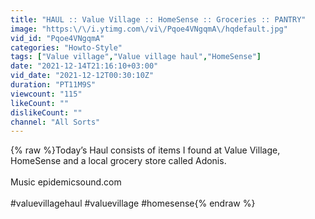 ```yaml
---
title: "HAUL :: Value Village :: HomeSense :: Groceries :: PANTRY"
image: "https:\/\/i.ytimg.com\/vi\/Pqoe4VNgqmA\/hqdefault.jpg"
vid_id: "Pqoe4VNgqmA"
categories: "Howto-Style"
tags: ["Value village","Value village haul","HomeSense"]
date: "2021-12-14T21:16:10+03:00"
vid_date: "2021-12-12T00:30:10Z"
duration: "PT11M9S"
viewcount: "115"
likeCount: ""
dislikeCount: ""
channel: "All Sorts"
---
```

{% raw %}Today’s Haul consists of items I found at Value Village, HomeSense and a local grocery store called Adonis.<br /><br />Music epidemicsound.com<br /><br />#valuevillagehaul #valuevillage #homesense{% endraw %}
